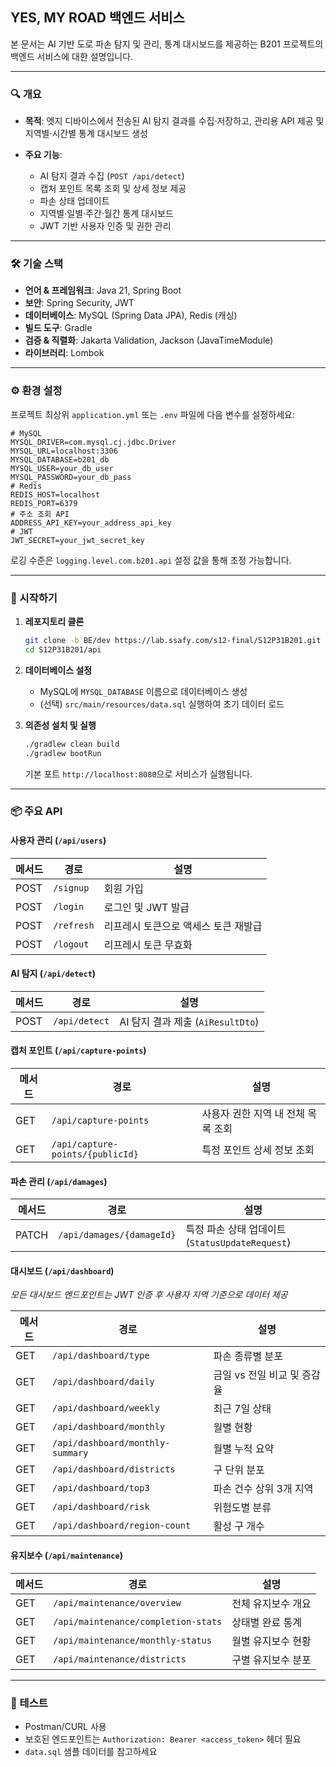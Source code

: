 ## YES, MY ROAD 백엔드 서비스

본 문서는 AI 기반 도로 파손 탐지 및 관리, 통계 대시보드를 제공하는 B201 프로젝트의 백엔드 서비스에 대한 설명입니다.

---

### 🔍 개요

* **목적**: 엣지 디바이스에서 전송된 AI 탐지 결과를 수집·저장하고, 관리용 API 제공 및 지역별·시간별 통계 대시보드 생성
* **주요 기능**:

    * AI 탐지 결과 수집 (`POST /api/detect`)
    * 캡처 포인트 목록 조회 및 상세 정보 제공
    * 파손 상태 업데이트
    * 지역별·일별·주간·월간 통계 대시보드
    * JWT 기반 사용자 인증 및 권한 관리

---

### 🛠️ 기술 스택

* **언어 & 프레임워크**: Java 21, Spring Boot
* **보안**: Spring Security, JWT
* **데이터베이스**: MySQL (Spring Data JPA), Redis (캐싱)
* **빌드 도구**: Gradle
* **검증 & 직렬화**: Jakarta Validation, Jackson (JavaTimeModule)
* **라이브러리**: Lombok

---

### ⚙️ 환경 설정

프로젝트 최상위 `application.yml` 또는 `.env` 파일에 다음 변수를 설정하세요:

```properties
# MySQL
MYSQL_DRIVER=com.mysql.cj.jdbc.Driver
MYSQL_URL=localhost:3306
MYSQL_DATABASE=b201_db
MYSQL_USER=your_db_user
MYSQL_PASSWORD=your_db_pass
# Redis
REDIS_HOST=localhost
REDIS_PORT=6379
# 주소 조회 API
ADDRESS_API_KEY=your_address_api_key
# JWT
JWT_SECRET=your_jwt_secret_key
```

로깅 수준은 `logging.level.com.b201.api` 설정 값을 통해 조정 가능합니다.

---

### 🚀 시작하기

1. **레포지토리 클론**

   ```bash
   git clone -b BE/dev https://lab.ssafy.com/s12-final/S12P31B201.git
   cd S12P31B201/api
   ```

2. **데이터베이스 설정**

    * MySQL에 `MYSQL_DATABASE` 이름으로 데이터베이스 생성
    * (선택) `src/main/resources/data.sql` 실행하여 초기 데이터 로드

3. **의존성 설치 및 실행**

   ```bash
   ./gradlew clean build
   ./gradlew bootRun
   ```

   기본 포트 `http://localhost:8080`으로 서비스가 실행됩니다.

---

### 📦 주요 API

#### 사용자 관리 (`/api/users`)

| 메서드  | 경로         | 설명                   |
|------|------------|----------------------|
| POST | `/signup`  | 회원 가입                |
| POST | `/login`   | 로그인 및 JWT 발급         |
| POST | `/refresh` | 리프레시 토큰으로 액세스 토큰 재발급 |
| POST | `/logout`  | 리프레시 토큰 무효화          |

#### AI 탐지 (`/api/detect`)

| 메서드  | 경로            | 설명                          |
|------|---------------|-----------------------------|
| POST | `/api/detect` | AI 탐지 결과 제출 (`AiResultDto`) |

#### 캡처 포인트 (`/api/capture-points`)

| 메서드 | 경로                               | 설명                   |
|-----|----------------------------------|----------------------|
| GET | `/api/capture-points`            | 사용자 권한 지역 내 전체 목록 조회 |
| GET | `/api/capture-points/{publicId}` | 특정 포인트 상세 정보 조회      |

#### 파손 관리 (`/api/damages`)

| 메서드   | 경로                        | 설명                                    |
|-------|---------------------------|---------------------------------------|
| PATCH | `/api/damages/{damageId}` | 특정 파손 상태 업데이트 (`StatusUpdateRequest`) |

#### 대시보드 (`/api/dashboard`)

*모든 대시보드 엔드포인트는 JWT 인증 후 사용자 지역 기준으로 데이터 제공*

| 메서드 | 경로                               | 설명                |
|-----|----------------------------------|-------------------|
| GET | `/api/dashboard/type`            | 파손 종류별 분포         |
| GET | `/api/dashboard/daily`           | 금일 vs 전일 비교 및 증감율 |
| GET | `/api/dashboard/weekly`          | 최근 7일 상태          |
| GET | `/api/dashboard/monthly`         | 월별 현황             |
| GET | `/api/dashboard/monthly-summary` | 월별 누적 요약          |
| GET | `/api/dashboard/districts`       | 구 단위 분포           |
| GET | `/api/dashboard/top3`            | 파손 건수 상위 3개 지역    |
| GET | `/api/dashboard/risk`            | 위험도별 분류           |
| GET | `/api/dashboard/region-count`    | 활성 구 개수           |

#### 유지보수 (`/api/maintenance`)

| 메서드 | 경로                                  | 설명         |
|-----|-------------------------------------|------------|
| GET | `/api/maintenance/overview`         | 전체 유지보수 개요 |
| GET | `/api/maintenance/completion-stats` | 상태별 완료 통계  |
| GET | `/api/maintenance/monthly-status`   | 월별 유지보수 현황 |
| GET | `/api/maintenance/districts`        | 구별 유지보수 분포 |

---

### 🧪 테스트

* Postman/CURL 사용
* 보호된 엔드포인트는 `Authorization: Bearer <access_token>` 헤더 필요
* `data.sql` 샘플 데이터를 참고하세요

